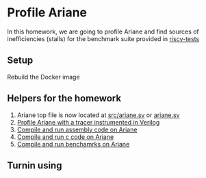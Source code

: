 # Profile Ariane

In this homework, we are going to profile Ariane and find sources of inefficiencies (stalls)
for the benchmark suite provided in [riscv-tests](https://github.com/riscv/riscv-tests)

## Setup

Rebuild the Docker image

## Helpers for the homework

1. Ariane top file is now located at [src/ariane.sv](ariane.sv) or [ariane.sv](https://bitbucket.org/taylor-bsg/cse548-18sp-hw/src/master/hw1/src/ariane.sv)
2. [Profile Ariane with a tracer instrumented in Verilog](tracer.md)
3. [Compile and run assembly code on Ariane](assembly.md)
4. [Compile and run c code on Ariane](c.md)
5. [Compile and run benchamrks on Ariane](benchmark.md)

## Turnin using
